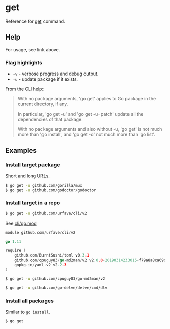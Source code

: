 # get

Reference for [get](https://golang.org/pkg/cmd/go/internal/get/) command.


## Help

For usage, see link above.

### Flag highlights

- `-v` - verbose progress and debug output.
- `-u` - update package if it exists.


From the CLI help:

> With no package arguments, 'go get' applies to Go package in the
current directory, if any.
>
> In particular, 'go get -u' and 'go get -u=patch' update all the dependencies of that package.
>
> With no package arguments and also without -u, 'go get' is not much more than 'go install', and 'go get -d' not much more than 'go list'.


## Examples

### Install target package

Short and long URLs.

```sh
$ go get -u github.com/gorilla/mux
$ go get -u github.com/godoctor/godoctor
```


### Install target in a repo

```sh
$ go get -u github.com/urfave/cli/v2
```

See [cli/go.mod](https://github.com/urfave/cli/blob/v2.3.0/go.mod)

```go
module github.com/urfave/cli/v2

go 1.11

require (
	github.com/BurntSushi/toml v0.3.1
	github.com/cpuguy83/go-md2man/v2 v2.0.0-20190314233015-f79a8a8ca69d
	gopkg.in/yaml.v2 v2.2.3
)
```

```sh
$ go get -u github.com/cpuguy83/go-md2man/v2
```

```sh
$ go get -u github.com/go-delve/delve/cmd/dlv
```


### Install all packages

Similar to `go install`.

```sh
$ go get
```
